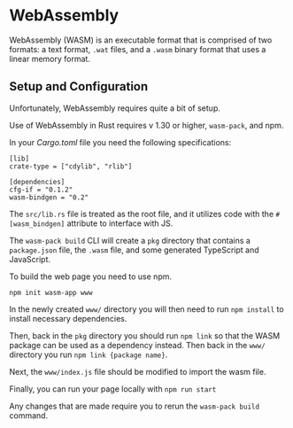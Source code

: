 # WebAssembly

WebAssembly (WASM) is an executable format that is comprised of two formats: a text format, `.wat` files, and a `.wasm` binary format that uses a linear memory format.

## Setup and Configuration

Unfortunately, WebAssembly requires quite a bit of setup.

Use of WebAssembly in Rust requires v 1.30 or higher, `wasm-pack`, and npm.

In your *Cargo.toml* file you need the following specifications:

```
[lib]
crate-type = ["cdylib", "rlib"]

[dependencies]
cfg-if = "0.1.2"
wasm-bindgen = "0.2"
```

The `src/lib.rs` file is treated as the root file, and it utilizes code with the `#[wasm_bindgen]` attribute to interface with JS.

The `wasm-pack build` CLI will create a `pkg` directory that contains a `package.json` file, the `.wasm` file, and some generated TypeScript and JavaScript.

To build the web page you need to use npm.

`npm init wasm-app www`

In the newly created `www/` directory you will then need to run `npm install` to install necessary dependencies.

Then, back in the `pkg` directory you should run `npm link` so that the WASM package can be used as a dependency instead. Then back in the `www/` directory you run `npm link {package name}`.

Next, the `www/index.js` file should be modified to import the wasm file.

Finally, you can run your page locally with `npm run start`

Any changes that are made require you to rerun the `wasm-pack build` command.
